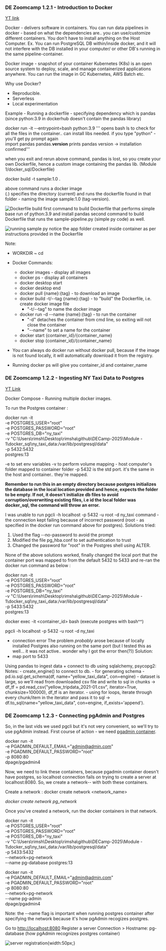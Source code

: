 ### DE Zoomcamp 1.2.1 - Introduction to Docker 

[YT link](https://www.youtube.com/watch?v=EYNwNlOrpr0&list=PL3MmuxUbc_hJed7dXYoJw8DoCuVHhGEQb&index=6)


Docker - delivers software in containers.
You can run data pipelines in docker - based on what the dependencies are.. you can use/customize different containers. You don't have to install anything on the Host Computer. 
Ex. You can run PostgreSQL DB within/inside docker, and it will not interfere with the DB installed in your computer/ or other DB's running in the same pipeline-container. 

Docker image - snapshot of your container 
Kubernetes (K8s) is an open source system to deploy, scale, and manage containerized applications anywhere.
You can run the image in GC Kubernetes, AWS Batch etc. 

Why use Docker?
- Reproducible.
- Serverless 
- Local experimentation 

Example - Running a dockerfile - specifying dependency which is pandas (since python:3.9 in dockerhub doesn't contain the pandas library)

docker run -it --entrypoint=bash python:3.9 
''' opens bash
ls to check for all the files in the container.. can install libs needed. 
if you type "python" - you'll get py prompt again  
import pandas 
pandas.__version__ prints pandas version -> installation confirmed'''

when you exit and rerun above command, pandas is lost, so you create your own Dockerfile, hence a custom image containing the pandas lib. (Module 1/docker_sql/Dockerfile) 

docker build -t sample:1.0 . 

above command runs a docker image  
(.) specifies the directory (current)
and runs the dockerfile found in that folder - naming the image sample:1.0 (tag-version). 

![Dockerfile build](build-dockerfile.png)
first command to build Dockerfile that performs simple base run of python:3.9 and install pandas 
second command to build Dockerfile that runs the sample-pipeline.py (simple py code) as well. 

![running sample py](pipeline-run.png)
notice the app folder created inside container as per instructions provided in the Dockerfile 

Note:
- WORKDIR ~ cd 
- Docker Commands:
    - docker images - display all images 
    - docker ps  - display all containers
    - docker desktop start 
    - docker desktop end 
    - docker pull {name}:{tag} - to download an image 
    - docker build -t/--tag {name}:{tag} - to "build" the Dockerfile, i.e. create docker image file 
        - "-t/--tag" to name the docker image
    - docker run -d --name {name}:{tag} - to run the container 
        - "-d" detaches the container from cmd line, so exiting will not close the container
        - "--name" to set a name for the container
    - docker start {container_id}/{container_name}
    - docker stop {container_id}/{container_name}  

- You can always do docker run without docker pull, because if the image is not found locally, it will automatically download it from the registry. 
- Running docker ps will giive you container_id and container_name



### DE Zoomcamp 1.2.2 - Ingesting NY Taxi Data to Postgres

[YT Link](https://www.youtube.com/watch?v=2JM-ziJt0WI&list=PL3MmuxUbc_hJed7dXYoJw8DoCuVHhGEQb&index=6)

Docker Compose - Running multiple docker images. 

To run the Postgres container : 

docker run -it \
  -e POSTGRES_USER="root" \
  -e POSTGRES_PASSWORD="root" \
  -e POSTGRES_DB="ny_taxi" \
  -v "C:\Users\rimsh\Desktop\rimsha\github\DECamp-2025\Module - 1\docker_sql\ny_taxi_data:/var/lib/postgresql/data" \
  -p 5432:5432 \
  postgres:13

-e to set env variables 
-v to perform volume mapping - host computer's folder mapped to container folder 
-p 5432 is the std port. it's the same in the host and container.. they're mapped. 

**Remember to run this in an empty directory because postgres initializes the database in the local location provided and hence, expects the folder to be empty. If not, it doesn't initialize db files to avoid corruption/overwriting existing files, i.e id the local folder was docker_sql, the command will throw an error.**

I was unable to run pgcli -h localhost -p 5432 -u root -d ny_taxi command - the connection kept failing because of incorrect password (root - as specified in the docker run command above for postgres).
Solutions tried:
1. Used the flag --no-password to avoid the prompt
2. Modified the file pg_hba.conf to set authentication to trust
3. Changed the password for "root" in the Postgres shell using ALTER.

None of the above solutions worked, finally changed the local port that the container port was mapped to from the default 5432 to 5433 and re-ran the docker run command as below : 

docker run -it \
  -e POSTGRES_USER="root" \
  -e POSTGRES_PASSWORD="root" \
  -e POSTGRES_DB="ny_taxi" \
  -v "C:\Users\rimsh\Desktop\rimsha\github\DECamp-2025\Module - 1\docker_sql\ny_taxi_data:/var/lib/postgresql/data" \
  -p 5433:5432 \
  postgres:13

docker exec -it <container_id> bash
(execute postgres with bash^^)

pgcli -h localhost -p 5432 -u root -d ny_taxi 
- connection error 
The problem *probably* arose because of locally installed Postgres also running on the same port (but I tested this as well... it was not active.. wonder why I got the error then(?)) 
Solution:
- map port to 5433

Using pandas to ingest data + connect to db using sqlalchemy, psycopg2:
Notes:
    - create_engine() to connect to db. 
    - for generating schema - pd.io.sql.get_schema(df, name="yellow_taxi_data", con=engine)
    - dataset is large, so we'll read from downloaded csv file and write to sql in chunks -> df_tf = pd.read_csv("yellow_tripdata_2021-01.csv", iterator=True, chunksize=100000), df_tf is an iterator. 
    - using for loops, iterate through every chunk/item in the iterator and pass it to sql -> df.to_sql(name="yellow_taxi_data", con=engine, if_exists='append').


### DE Zoomcamp 1.2.3 - Connecting pgAdmin and Postgres

So, in the last vids we used pgcli but it's not very convenient, so we'll try to use pgAdmin instead. 
First course of action - we need [pgadmin container](https://hub.docker.com/r/dpage/pgadmin4/). 

docker run -it \
    -e PGADMIN_DEFAULT_EMAIL="admin@admin.com" \
    -e PGADMIN_DEFAULT_PASSWORD="root" \
    -p 8080:80 \
    dpage/pgadmin4

Now, we need to link these containers, because pgadmin container doesn't have postgres, so localhost connection fails on trying to create a server at localhost:8080. So, we create a network-- with both these containers. 

Create a network : docker create network <network_name>

*docker create network pg_network*

Once you've created a network, run the docker containers in that network. 

docker run -it \
  -e POSTGRES_USER="root" \
  -e POSTGRES_PASSWORD="root" \
  -e POSTGRES_DB="ny_taxi" \
  -v "C:\Users\rimsh\Desktop\rimsha\github\DECamp-2025\Module - 1\docker_sql\ny_taxi_data:/var/lib/postgresql/data" \
  -p 5433:5432 \
  --network=pg-network \
  --name pg-database
  postgres:13

docker run -it \
    -e PGADMIN_DEFAULT_EMAIL="admin@admin.com" \
    -e PGADMIN_DEFAULT_PASSWORD="root" \
    -p 8080:80 \
    --network=pg-network \
    --name pg-admin \
    dpage/pgadmin4

Note: the --name flag is important when running postgres container after specifying the network because it's how pgAdmin recogizes postgres. 

Go to [http://localhost:8080](http://localhost:8080/browser/)
Register a server
Connection > Hostname: pg-database (how pgAdmin recognizes postgres container)

![server registration](server-registration.png){width:50px;}
